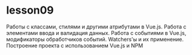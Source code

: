 # lesson09
Работы с классами, стилями и другими атрибутами в Vue.js. Работа с элементами ввода и валидация данных. Работа с событиями в Vue.js, модификаторы обработчиков событий. Watchers'ы и их применение. Построение проекта с использованием Vue.js и NPM
